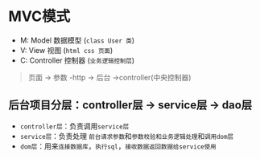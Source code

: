 # MVC模式
* M: Model 数据模型 (`class User 类`)
* V: View 视图 (`html css 页面`)
* C: Controller 控制器 (`业务逻辑控制层`)
> 页面 -> 参数 -http -> 后台 ->controller(中央控制器)
## 后台项目分层：controller层 -> service层 -> dao层
* `controller层`：负责调用`service层`
* `service层`：负责处理 `前台请求参数`和`参数校验和业务逻辑处理`和`调用dom层`
* `dom层`：用来`连接数据库`，`执行sql`，`接收数据返回数据给service使用`